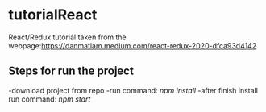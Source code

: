 # tutorialReact

React/Redux tutorial taken from the webpage:https://danmatlam.medium.com/react-redux-2020-dfca93d4142

## Steps for run the project

-download project from repo
-run command: *npm install*
-after finish install run command: *npm start*
